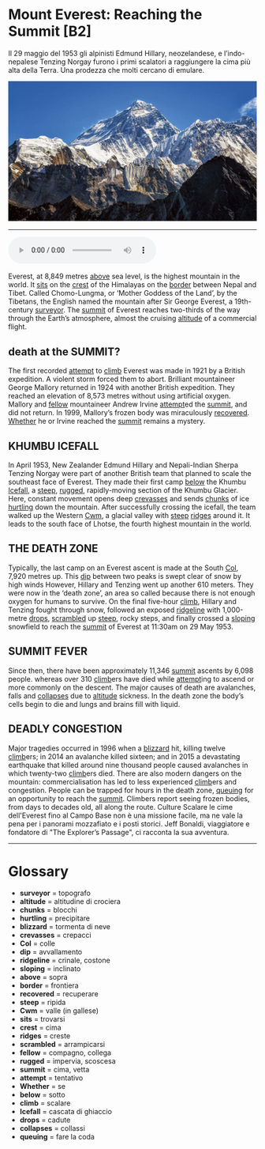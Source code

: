 # Mount Everest: Reaching the Summit   [B2]

Il 29 maggio del 1953 gli alpinisti Edmund Hillary, neozelandese, e l’indo-nepalese Tenzing Norgay furono i primi scalatori a raggiungere la cima più alta della Terra. Una prodezza che molti cercano di emulare.

![](Mount%20Everest%20Reaching%20the%20Summit.jpg)

--------------

<div>
<audio controls autoplay>
    <source src="https://raw.githubusercontent.com/dartie/knowledge-base/main/English/SpeakUp/2023-05/Mount%20Everest%20Reaching%20the%20Summit.mp3" type="audio/mpeg">
</audio>
</div>


Everest, at 8,849 metres [above](## "sopra") sea level, is the highest mountain in the world. It [sits](## "trovarsi") on the [crest](## "cima") of the Himalayas on the [border](## "frontiera") between Nepal and Tibet. Called Chomo-Lungma, or ‘Mother Goddess of the Land’, by the Tibetans, the English named the mountain after Sir George Everest, a 19th-century [surveyor](## "topografo"). The [summit](## "cima, vetta") of Everest reaches two-thirds of the way through the Earth’s atmosphere, almost the cruising [altitude](## "altitudine di crociera") of a commercial flight.

## death at the SUMMIT? 
The first recorded [attempt](## "tentativo") to [climb](## "scalare") Everest was made in 1921 by a British expedition. A violent storm forced them to abort. Brilliant mountaineer George Mallory returned in 1924 with another British expedition. They reached an elevation of 8,573 metres without using artificial oxygen. Mallory and [fellow](## "compagno, collega") mountaineer Andrew Irvine [attempt](## "tentativo")ed the [summit](## "cima, vetta"), and did not return. In 1999, Mallory’s frozen body was miraculously [recovered](## "recuperare"). [Whether](## "se") he or Irvine reached the [summit](## "cima, vetta") remains a mystery.

## KHUMBU ICEFALL
In April 1953, New Zealander Edmund Hillary and Nepali-Indian Sherpa Tenzing Norgay were part of another British team that planned to scale the southeast face of Everest. They made their first camp [below](## "sotto") the Khumbu [Icefall](## "cascata di ghiaccio"), a [steep](## "ripida"), [rugged](## "impervia, scoscesa"), rapidly-moving section of the Khumbu Glacier. Here, constant movement opens deep [crevasses](## "crepacci") and sends [chunks](## "blocchi") of ice [hurtling](## "precipitare") down the mountain. After successfully crossing the icefall, the team walked up the Western [Cwm](## "valle (in gallese)"), a glacial valley with [steep](## "ripida") [ridges](## "creste") around it. It leads to the south face of Lhotse, the fourth highest mountain in the world.

## THE DEATH ZONE
Typically, the last camp on an Everest ascent is made at the South [Col](## "colle"), 7,920 metres up. This [dip](## "avvallamento") between two peaks is swept clear of snow by high winds However, Hillary and Tenzing went up another 610 meters. They were now in the ‘death zone’, an area so called because there is not enough oxygen for humans to survive. On the final five-hour [climb](## "scalare"), Hillary and Tenzing fought through snow, followed an exposed [ridgeline](## "crinale, costone") with 1,000-metre [drops](## "cadute"), [scrambled](## "arrampicarsi") up [steep](## "ripida"), rocky steps, and finally crossed a [sloping](## "inclinato") snowfield to reach the [summit](## "cima, vetta") of Everest at 11:30am on 29 May 1953. 

## SUMMIT FEVER
Since then, there have been approximately 11,346 [summit](## "cima, vetta") ascents by 6,098 people. whereas over 310 [climb](## "scalare")ers have died while [attempt](## "tentativo")ing to ascend or more commonly on the descent. The major causes of death are avalanches, falls and [collapses](## "collassi") due to [altitude](## "altitudine di crociera") sickness. In the death zone the body’s cells begin to die and lungs and brains fill with liquid. 

## DEADLY CONGESTION
Major tragedies occurred in 1996 when a [blizzard](## "tormenta di neve") hit, killing twelve [climb](## "scalare")ers; in 2014 an avalanche killed sixteen; and in 2015 a devastating earthquake that killed around nine thousand people caused avalanches in which twenty-two [climb](## "scalare")ers died. There are also modern dangers on the mountain: commercialisation has led to less experienced [climb](## "scalare")ers and congestion. People can be trapped for hours in the death zone, [queuing](## "fare la coda") for an opportunity to reach the [summit](## "cima, vetta"). Climbers report seeing frozen bodies, from days to decades old, all along the route.
Culture
Scalare le cime dell'Everest fino al Campo Base non è una missione facile, ma ne vale la pena per i panorami mozzafiato e i posti storici. Jeff Bonaldi, viaggiatore e fondatore di "The Explorer’s Passage", ci racconta la sua avventura. 

--------------

<div style = "display:block; clear:both; page-break-after:always;"></div>

# Glossary
* **surveyor** = topografo
* **altitude** = altitudine di crociera
* **chunks** = blocchi
* **hurtling** = precipitare
* **blizzard** = tormenta di neve
* **crevasses** = crepacci
* **Col** = colle
* **dip** = avvallamento
* **ridgeline** = crinale, costone
* **sloping** = inclinato
* **above** = sopra
* **border** = frontiera
* **recovered** = recuperare
* **steep** = ripida
* **Cwm** = valle (in gallese)
* **sits** = trovarsi
* **crest** = cima
* **ridges** = creste
* **scrambled** = arrampicarsi
* **fellow** = compagno, collega
* **rugged** = impervia, scoscesa
* **summit** = cima, vetta
* **attempt** = tentativo
* **Whether** = se
* **below** = sotto
* **climb** = scalare
* **Icefall** = cascata di ghiaccio
* **drops** = cadute
* **collapses** = collassi
* **queuing** = fare la coda
